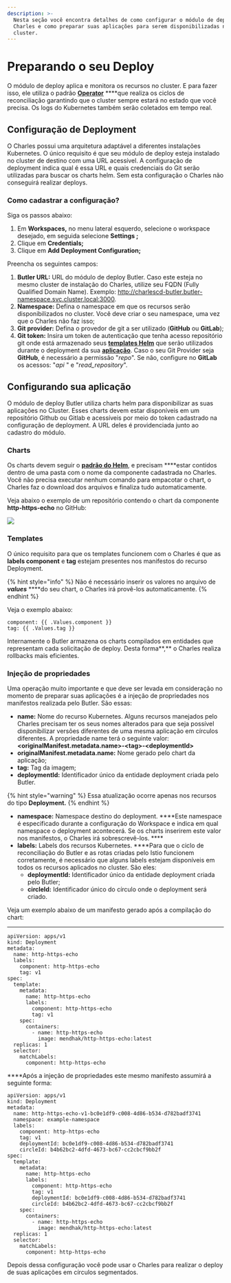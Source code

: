 ```yaml
---
description: >-
  Nesta seção você encontra detalhes de como configurar o módulo de deploy do
  Charles e como preparar suas aplicações para serem disponibilizadas no
  cluster.
---
```


# Preparando o seu Deploy

O módulo de deploy aplica e monitora os recursos no cluster. E para fazer isso, ele utiliza o padrão [**Operator**](https://kubernetes.io/docs/concepts/extend-kubernetes/operator) ****que realiza os ciclos de reconciliação garantindo que o cluster sempre estará no estado que você precisa. Os logs do Kubernetes também serão coletados em tempo real.

## **Configuração de Deployment**

O Charles possui uma arquitetura adaptável a diferentes instalações Kubernetes. O único requisito é que seu módulo de deploy esteja instalado no cluster de destino com uma URL acessível. A configuração de deployment indica qual é essa URL e quais credenciais do Git serão utilizadas para buscar os charts helm. Sem esta configuração o Charles não conseguirá realizar deploys.

### **Como cadastrar a configuração?**

Siga os passos abaixo:

1. Em **Workspaces,** no menu lateral esquerdo, selecione o workspace desejado, em seguida selecione **Settings ;**
2. Clique em **Credentials;**
3. Clique em **Add Deployment Configuration;**

Preencha os seguintes campos:

1. **Butler URL:** URL do módulo de deploy Butler. Caso este esteja no mesmo cluster de instalação do Charles, utilize seu FQDN \(Fully Qualified Domain Name\). Exemplo: http://charlescd-butler.butler-namespace.svc.cluster.local:3000.
2. **Namespace:** Defina o namespace em que os recursos serão disponibilizados no cluster. Você deve criar o seu namespace, uma vez que o Charles não faz isso;
3. **Git provider:** Defina o provedor de git a ser utilizado \(**GitHub** ou **GitLab**\);
4. **Git token:** Insira um token de autenticação que tenha acesso repositório git onde está armazenado seus [**templates Helm**](../primeiros-passos/criando-seu-primeiro-modulo/configurando-o-chart-template.md) que serão utilizados durante o deployment da sua [**aplicação**](../primeiros-passos/criando-seu-primeiro-modulo/). Caso o seu Git Provider seja **GitHub**, é necessário a permissão "_repo_". Se não, configure no **GitLab** os acessos: "_api_ " e "_read\_repository_". 

## **Configurando sua aplicação**

O módulo de deploy Butler utiliza charts helm para disponibilizar as suas aplicações no Cluster. Esses charts devem estar disponíveis em um repositório Github ou Gitlab e acessíveis por meio do token cadastrado na configuração de deployment. A URL deles é providenciada junto ao cadastro do módulo.

### **Charts**

Os charts devem seguir o [**padrão do Helm**](https://helm.sh/docs/topics/charts/), e precisam ****estar contidos dentro de uma pasta com o nome da componente cadastrada no Charles. Você não precisa executar nenhum comando para empacotar o chart, o Charles faz o download dos arquivos e finaliza tudo automaticamente.  
  
Veja abaixo o exemplo de um repositório contendo o chart da componente **http-https-echo** no GitHub:

![](https://lh5.googleusercontent.com/Rt7_Lw1DbK152QKt3brsCYyzF0DAQ4wuoWsdCVyUaZjf9Hlh64EaK7YnHjF16W_xo2BQzlUJyUeUsooPzqwmMIKF7ttUXRej3eM56uWu6WH4QNCiByixeV4zEdHLwEGRq7NCruhH)

### **Templates**

O único requisito para que os templates funcionem com o Charles é que as **labels component** e **tag** estejam presentes nos manifestos do recurso Deployment. 

{% hint style="info" %}
Não é necessário inserir os valores no arquivo de _**values**_  ****do seu chart, o Charles irá provê-los automaticamente.
{% endhint %}

Veja o exemplo abaixo:

```text
component: {{ .Values.component }}
tag: {{ .Values.tag }}
```

Internamente o Butler armazena os charts compilados em entidades que representam cada solicitação de deploy. Desta forma**,** o Charles realiza rollbacks mais eficientes.  


### **Injeção de propriedades**

Uma operação muito importante e que deve ser levada em consideração no momento de preparar suas aplicações é a injeção de propriedades nos manifestos realizada pelo Butler. São essas:

* **name:**  Nome do recurso Kubernetes.  Alguns recursos manejados pelo Charles precisam ter os seus nomes alterados para que seja possível disponibilizar versões diferentes de uma mesma aplicação em círculos diferentes. A propriedade name terá o seguinte valor: **&lt;originalManifest.metadata.name&gt;-&lt;tag&gt;-&lt;deploymentId&gt;** 
* **originalManifest.metadata.name:** Nome gerado pelo chart da aplicação;
* **tag:** Tag da imagem;
* **deploymentId:** Identificador único da entidade deployment criada pelo Butler.

{% hint style="warning" %}
Essa atualização ocorre apenas nos recursos do tipo **Deployment.**
{% endhint %}

* **namespace:** Namespace destino do deployment. ****Este namespace é especificado durante a configuração do Workspace e indica em qual namespace o deployment acontecerá. Se os charts inserirem este valor nos manifestos, o Charles irá sobrescrevê-los. ****
* **labels:** Labels dos recursos Kubernetes. ****Para que o ciclo de reconciliação do Butler e as rotas criadas pelo Istio funcionem corretamente, é necessário que alguns labels estejam disponíveis em todos os recursos aplicados no cluster. São eles:
  * **deploymentId:** Identificador único da entidade deployment criada pelo Butler;
  * **circleId:** Identificador único do círculo onde o deployment será criado.

Veja um exemplo abaixo de um manifesto gerado após a compilação do chart:  
****

```text
apiVersion: apps/v1
kind: Deployment
metadata:
  name: http-https-echo
  labels:
    component: http-https-echo
    tag: v1
spec:
  template:
    metadata:
      name: http-https-echo
      labels:
        component: http-https-echo
        tag: v1
    spec:
      containers:
        - name: http-https-echo
          image: mendhak/http-https-echo:latest
  replicas: 1
  selector:
    matchLabels:
      component: http-https-echo

```

  
****Após a injeção de propriedades este mesmo manifesto assumirá a seguinte forma:

```text
apiVersion: apps/v1
kind: Deployment
metadata:
  name: http-https-echo-v1-bc0e1df9-c008-4d86-b534-d782badf3741
  namespace: example-namespace
  labels:
    component: http-https-echo
    tag: v1
    deploymentId: bc0e1df9-c008-4d86-b534-d782badf3741
    circleId: b4b62bc2-4dfd-4673-bc67-cc2cbcf9bb2f
spec:
  template:
    metadata:
      name: http-https-echo
      labels:
        component: http-https-echo
        tag: v1
        deploymentId: bc0e1df9-c008-4d86-b534-d782badf3741
        circleId: b4b62bc2-4dfd-4673-bc67-cc2cbcf9bb2f
    spec:
      containers:
        - name: http-https-echo
          image: mendhak/http-https-echo:latest
  replicas: 1
  selector:
    matchLabels:
      component: http-https-echo

```

  
Depois dessa configuração você pode usar o Charles para realizar o deploy de suas aplicações em círculos segmentados.

